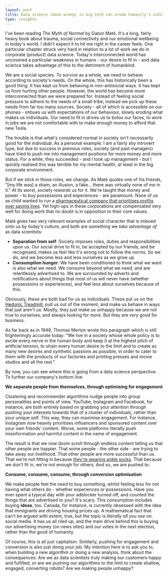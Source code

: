 ```yaml
---
layout: post
title: Data science (done wrong) in big tech can erode humanity's individuality
type: insights
---
```


I've been reading *The Myth of Normal* by Gabor Maté. It's a long, fairly heavy book about trauma, social connectivity and our emotional wellbeing in today's world. I didn't expect it to hit me right in the career feels. One particular chapter struck very hard in relation to a lot of work we do in corporate (product) data science. Today's interconnected world has uncovered a particular weakness in humans - our desire to fit in - and data science takes advantage of this to the detriment of humankind.

We are a social species. To survive as a whole, we need to behave according to society's needs. On the whole, this has historically been a good thing. It has kept us from behaving in non-antisocial ways. It has kept us from hurting other people. However, the world has become more interconnected than we were prepared for. Instead of feeling social pressure to adhere to the needs of a small tribe, instead we pick up these needs from far too many sources. Society - all of which is accessible on our phones - imbues us with expectations of our behaviour, slowly eroding what makes us individuals. Our need to fit in drives us to botox our faces, to work in jobs we are not comfortable with to make enough money to afford that new Tesla. 

The trouble is that what's considered normal in society isn't necessarily good for the individual. As a personal example: I am a fairly shy introvert type, but due to success in previous roles, society (and past managers) have tried to push me into management positions for more money and more status. For a while, they succeeded - and I took up management - but I quickly realised this was terrible for my mental health, at least in the big corporate environment. 

But if we stick in those roles, we change. As Maté quotes one of his friends, "\[my life was\] a sham, an illusion, a fake... there was virtually none of *me* in it." At its worst, society *rewards* us for it. We're taught that money and power - to buy possessions and experiences - are paramount. None of us as child wanted to run a [pharmaceutical company that prioritises profits over saving lives](https://jacobin.com/2023/09/drug-prices-profiteering-medicare-negotiation-inflation-reducation-act-big-pharma). Yet high-ups in these corporations are compensated very well for doing work that no doubt is in opposition to their core values.

Maté gives two very relevant examples of social character that is imbued onto us by today's culture, and both are something we *take advantage of* as data scientists:
- **Separation from self**: Society imposes roles, duties and responsibilities upon us. Our social drive to fit in, be accepted by our friends, and be recognised, makes us feel like it's wrong not to follow the norms. So we do, and we become less and less ourselves as we grow up.
- **Consumption hunger**: We have been conditioned to think what we want is also what we need. We consume beyond what we need, and are relentlessly advertised to. We are surrounded by adverts and notifications about things that most of us will never have (whether possessions or experiences), and feel less about ourselves because of this.

Obviously, these are both bad for us as individuals. These put us on the [Hedonic Treadmill](https://en.wikipedia.org/wiki/Hedonic_treadmill), pull us out of the moment, and make us behave in ways that just aren't *us.* Mostly, they just make us unhappy because we are not true to ourselves, and always looking for more. But they are *very* good for business.

As far back as in 1948, Thomas Merton wrote this paragraph which is still frighteningly accurate today: "We live in a society whose whole policy is to excite every nerve in the human body and keep it at the highest pitch of artificial tension, to strain every human desire to the limit and to create as many new desires and synthetic passions as possible, in order to cater to them with the products of our factories and printing presses and movie studios and all the rest."

By now, you can see where this is going from a data science perspective. To further our company's bottom line:

**We separate people from themselves, through optimising for engagement**

Clustering and recommender algorithms nudge people into group personalities and points of view. YouTube, Instagram and Facebook, for instance, are both entirely based on grabbing your attention through pushing your interests towards that of a cluster of individuals, rather than your unique self. This way, they can maximise engagement. For instance, Instagram now heavily prioritises influencers and sponsored content over your own friends' content. Worse, some platforms literally push misinformation and harmful content in the name of engagement. 

The result is that we now doom scroll through endless content telling us that other people are happier. That some people - the other side - are trying to take away our livelihood. That other people are more successful than us. That we're not fitting in because [they're wearing ankle socks](https://www.cbc.ca/news/canada/ankle-socks-old-1.7220473). That because we don't fit in, we're not enough for others. And so, we are pushed to:

**Consume, consume, consume, through conversion optimisation**

We make people feel the *need* to buy something, whilst feeling less for not having what others do - whether experiences or possessions. Have you ever spent a typical day with your adblocker turned off, and counted the things that are advertised to you? It's scary. This consumption includes buying **ideas**, too. Canada, for instance, is currently obsessed with the idea that immigrants are driving housing prices up. A mathematical fact that can't be argued with extent, true, but the topic is *literally all you see* on social media. It has us all riled up, and the main drive behind this is buying our advertising money (on news sites) and our votes in the next election, rather than the good of humanity.

Of course, this is all just capitalism. Similarly, pushing for engagement and conversion is also just doing your job. My intention here is to ask you to, when building a new algorithm or doing a new analysis, think about the consequences: Are we as data scientists truly making our customers happy and fulfilled, or are we pushing our algorithms to the limit to create shallow, engaged, converting robots? Are we making people unhappy? 
